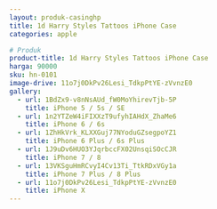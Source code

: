 ```yaml
---
layout: produk-casinghp
title: 1d Harry Styles Tattoos iPhone Case
categories: apple

# Produk
product-title: 1d Harry Styles Tattoos iPhone Case
harga: 90000
sku: hn-0101
image-drive: 11o7j0DkPv26Lesi_TdkpPtYE-zVvnzE0
gallery:
  - url: 1BdZx9-v8nNsAUd_fW0MoYhirevTjb-5P
    title: iPhone 5 / 5s / SE
  - url: 1n2YTZeW4iFIXXzT9ufyhIAHdX_ZhaMe6
    title: iPhone 6 / 6s
  - url: 1ZhHkVrk_KLXXGuj77NYoduGZsegpoYZ1
    title: iPhone 6 Plus / 6s Plus
  - url: 1J9uDv6HUO3YJqrbccFX02UnsqiSOcCJR
    title: iPhone 7 / 8
  - url: 13VKSguHmRCvyI4Cv13Ti_TtkRDxVGy1a
    title: iPhone 7 Plus / 8 Plus
  - url: 11o7j0DkPv26Lesi_TdkpPtYE-zVvnzE0
    title: iPhone X
---
```


